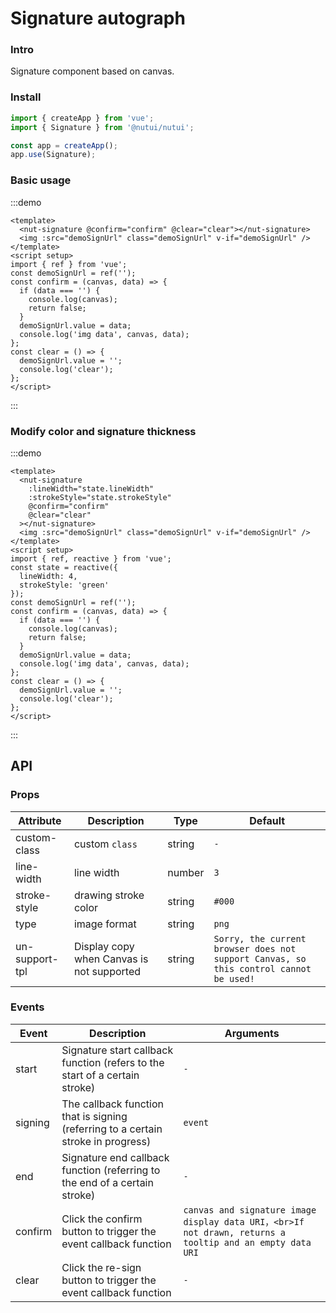# Signature autograph

### Intro

Signature component based on canvas.

### Install

```js
import { createApp } from 'vue';
import { Signature } from '@nutui/nutui';

const app = createApp();
app.use(Signature);
```

### Basic usage

:::demo

```vue
<template>
  <nut-signature @confirm="confirm" @clear="clear"></nut-signature>
  <img :src="demoSignUrl" class="demoSignUrl" v-if="demoSignUrl" />
</template>
<script setup>
import { ref } from 'vue';
const demoSignUrl = ref('');
const confirm = (canvas, data) => {
  if (data === '') {
    console.log(canvas);
    return false;
  }
  demoSignUrl.value = data;
  console.log('img data', canvas, data);
};
const clear = () => {
  demoSignUrl.value = '';
  console.log('clear');
};
</script>
```

:::

### Modify color and signature thickness

:::demo

```vue
<template>
  <nut-signature
    :lineWidth="state.lineWidth"
    :strokeStyle="state.strokeStyle"
    @confirm="confirm"
    @clear="clear"
  ></nut-signature>
  <img :src="demoSignUrl" class="demoSignUrl" v-if="demoSignUrl" />
</template>
<script setup>
import { ref, reactive } from 'vue';
const state = reactive({
  lineWidth: 4,
  strokeStyle: 'green'
});
const demoSignUrl = ref('');
const confirm = (canvas, data) => {
  if (data === '') {
    console.log(canvas);
    return false;
  }
  demoSignUrl.value = data;
  console.log('img data', canvas, data);
};
const clear = () => {
  demoSignUrl.value = '';
  console.log('clear');
};
</script>
```

:::

## API

### Props

| Attribute | Description | Type | Default |
| --- | --- | --- | --- |
| custom-class | custom `class` | string | `-` |
| line-width | line width | number | `3` |
| stroke-style | drawing stroke color | string | `#000` |
| type | image format | string | `png` |
| un-support-tpl | Display copy when Canvas is not supported | string | `Sorry, the current browser does not support Canvas, so this control cannot be used! ` |

### Events

| Event | Description | Arguments |
| --- | --- | --- |
| start | Signature start callback function (refers to the start of a certain stroke) | `-` |
| signing | The callback function that is signing (referring to a certain stroke in progress) | `event` |
| end | Signature end callback function (referring to the end of a certain stroke) | `-` |
| confirm | Click the confirm button to trigger the event callback function | `canvas and signature image display data URI，<br>If not drawn, returns a tooltip and an empty data URI` |
| clear | Click the re-sign button to trigger the event callback function | `-` |
